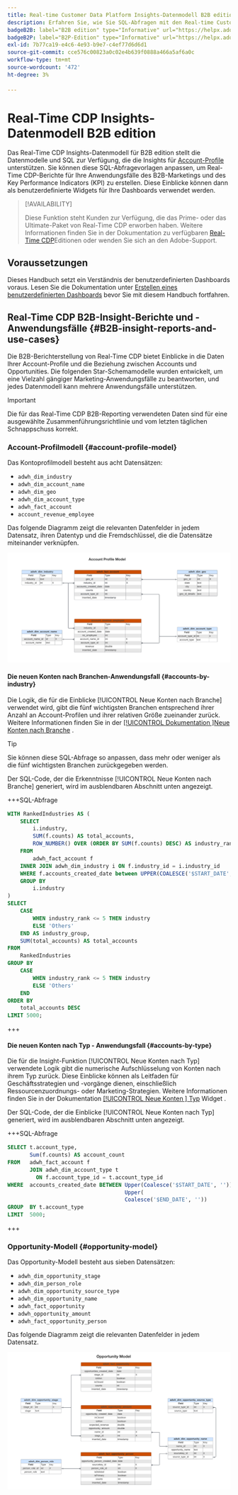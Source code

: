 ```yaml
---
title: Real-time Customer Data Platform Insights-Datenmodell B2B edition
description: Erfahren Sie, wie Sie SQL-Abfragen mit den Real-time Customer Data Platform Insights-Datenmodellen (B2B edition) verwenden, um Ihre eigenen Real-Time CDP-Berichte für Ihre Marketing- und KPI-Anwendungsfälle anzupassen.
badgeB2B: label="B2B edition" type="Informative" url="https://helpx.adobe.com/legal/product-descriptions/real-time-customer-data-platform-b2b-edition-prime-and-ultimate-packages.html newtab=true"
badgeB2P: label="B2P-Edition" type="Informative" url="https://helpx.adobe.com/legal/product-descriptions/real-time-customer-data-platform-b2p-edition-prime-and-ultimate-packages.html newtab=true"
exl-id: 7b77ca19-e4c6-4e93-b9e7-c4ef77d6d6d1
source-git-commit: cce576c00823a0c02e4b639f0888a466a5af6a0c
workflow-type: tm+mt
source-wordcount: '472'
ht-degree: 3%

---
```


# Real-Time CDP Insights-Datenmodell B2B edition

Das Real-Time CDP Insights-Datenmodell für B2B edition stellt die Datenmodelle und SQL zur Verfügung, die die Insights für [Account-Profile](https://experienceleague.adobe.com/en/docs/experience-platform/rtcdp/account/account-profile-overview) unterstützen. Sie können diese SQL-Abfragevorlagen anpassen, um Real-Time CDP-Berichte für Ihre Anwendungsfälle des B2B-Marketings und des Key Performance Indicators (KPI) zu erstellen. Diese Einblicke können dann als benutzerdefinierte Widgets für Ihre Dashboards verwendet werden.

>[!AVAILABILITY]
>
>Diese Funktion steht Kunden zur Verfügung, die das Prime- oder das Ultimate-Paket von Real-Time CDP erworben haben. Weitere Informationen finden Sie in der Dokumentation zu verfügbaren [Real-Time CDP](../../rtcdp/overview.md#rtcdp-editions)Editionen oder wenden Sie sich an den Adobe-Support.

<!-- 
See the query accelerated store reporting insights documentation to learn [how to build a reporting insights data model through Query Service for use with accelerated store data and user-defined dashboards](../../query-service/data-distiller/sql-insights/reporting-insights-data-model.md).
 -->

## Voraussetzungen

Dieses Handbuch setzt ein Verständnis der benutzerdefinierten Dashboards voraus. Lesen Sie die Dokumentation unter [Erstellen eines benutzerdefinierten Dashboards](../standard-dashboards.md) bevor Sie mit diesem Handbuch fortfahren.

## Real-Time CDP B2B-Insight-Berichte und -Anwendungsfälle {#B2B-insight-reports-and-use-cases}

Die B2B-Berichterstellung von Real-Time CDP bietet Einblicke in die Daten Ihrer Account-Profile und die Beziehung zwischen Accounts und Opportunities. Die folgenden Star-Schemamodelle wurden entwickelt, um eine Vielzahl gängiger Marketing-Anwendungsfälle zu beantworten, und jedes Datenmodell kann mehrere Anwendungsfälle unterstützen.

>[!IMPORTANT]
>
>Die für das Real-Time CDP B2B-Reporting verwendeten Daten sind für eine ausgewählte Zusammenführungsrichtlinie und vom letzten täglichen Schnappschuss korrekt.

### Account-Profilmodell {#account-profile-model}

Das Kontoprofilmodell besteht aus acht Datensätzen:

- `adwh_dim_industry`
- `adwh_dim_account_name`
- `adwh_dim_geo`
- `adwh_dim_account_type`
- `adwh_fact_account`
- `account_revenue_employee`

Das folgende Diagramm zeigt die relevanten Datenfelder in jedem Datensatz, ihren Datentyp und die Fremdschlüssel, die die Datensätze miteinander verknüpfen.

![Das Entitäts-Relations-Diagramm für das Kontoprofilmodell.](../images/data-models/account-profile-model.png)

#### Die neuen Konten nach Branchen-Anwendungsfall {#accounts-by-industry}

Die Logik, die für die Einblicke [!UICONTROL Neue Konten nach Branche] verwendet wird, gibt die fünf wichtigsten Branchen entsprechend ihrer Anzahl an Account-Profilen und ihrer relativen Größe zueinander zurück. Weitere Informationen finden Sie in der [[!UICONTROL Dokumentation ]Neue Konten nach Branche](../guides/account-profiles.md#accounts-by-industry) .

>[!TIP]
>
>Sie können diese SQL-Abfrage so anpassen, dass mehr oder weniger als die fünf wichtigsten Branchen zurückgegeben werden.

Der SQL-Code, der die Erkenntnisse [!UICONTROL Neue Konten nach Branche] generiert, wird im ausblendbaren Abschnitt unten angezeigt.

+++SQL-Abfrage

```sql
WITH RankedIndustries AS (
    SELECT
        i.industry,
        SUM(f.counts) AS total_accounts,
        ROW_NUMBER() OVER (ORDER BY SUM(f.counts) DESC) AS industry_rank
    FROM
        adwh_fact_account f
    INNER JOIN adwh_dim_industry i ON f.industry_id = i.industry_id
    WHERE f.accounts_created_date between UPPER(COALESCE('$START_DATE', '')) and UPPER(COALESCE('$END_DATE', ''))
    GROUP BY
        i.industry
)
SELECT
    CASE
        WHEN industry_rank <= 5 THEN industry
        ELSE 'Others'
    END AS industry_group,
    SUM(total_accounts) AS total_accounts
FROM
    RankedIndustries
GROUP BY
    CASE
        WHEN industry_rank <= 5 THEN industry
        ELSE 'Others'
    END
ORDER BY
    total_accounts DESC
LIMIT 5000;
```

+++

#### Die neuen Konten nach Typ - Anwendungsfall {#accounts-by-type}

Die für die Insight-Funktion [!UICONTROL Neue Konten nach Typ] verwendete Logik gibt die numerische Aufschlüsselung von Konten nach ihrem Typ zurück. Diese Einblicke können als Leitfaden für Geschäftsstrategien und -vorgänge dienen, einschließlich Ressourcenzuordnungs- oder Marketing-Strategien. Weitere Informationen finden Sie in der Dokumentation [[!UICONTROL Neue Konten ] Typ](../guides/account-profiles.md#accounts-by-type) Widget .

Der SQL-Code, der die Einblicke [!UICONTROL Neue Konten nach Typ] generiert, wird im ausblendbaren Abschnitt unten angezeigt.

+++SQL-Abfrage

```sql
SELECT t.account_type,
       Sum(f.counts) AS account_count
FROM   adwh_fact_account f
       JOIN adwh_dim_account_type t
         ON f.account_type_id = t.account_type_id
WHERE  accounts_created_date BETWEEN Upper(Coalesce('$START_DATE', '')) AND
                                     Upper(
                                     Coalesce('$END_DATE', ''))
GROUP  BY t.account_type
LIMIT  5000; 
```

+++

### Opportunity-Modell {#opportunity-model}

Das Opportunity-Modell besteht aus sieben Datensätzen:

- `adwh_dim_opportunity_stage`
- `adwh_dim_person_role`
- `adwh_dim_opportunity_source_type`
- `adwh_dim_opportunity_name`
- `adwh_fact_opportunity`
- `adwh_opportunity_amount`
- `adwh_fact_opportunity_person`

Das folgende Diagramm zeigt die relevanten Datenfelder in jedem Datensatz.

![Das Entitäts-Relations-Diagramm für das Opportunity-Modell.](../images/data-models/opportunity-model.png)
